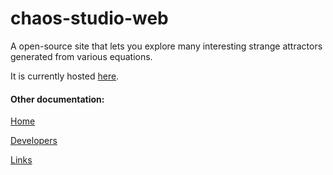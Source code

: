 # chaos-studio-web
A open-source site that lets you explore many interesting strange attractors generated from various equations.

It is currently hosted [here](http://chaos-studio.io). 
 
#### Other documentation:

[Home](/app/src/markdown/pages/Home.md)

[Developers](/app/src/markdown/pages/Developers.md)

[Links](/app/src/markdown/pages/Links.md)
